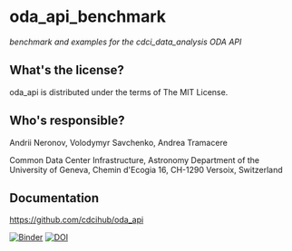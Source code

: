 oda_api_benchmark
==========================================
*benchmark and examples for the   cdci_data_analysis ODA API*

What's the license?
-------------------

oda_api is distributed under the terms of The MIT License.

Who's responsible?
-------------------
Andrii Neronov, Volodymyr Savchenko, Andrea Tramacere

Common Data Center Infrastructure, Astronomy Department of the University of Geneva, Chemin d'Ecogia 16, CH-1290 Versoix, Switzerland



Documentation
-------------------

https://github.com/cdcihub/oda_api


[![Binder](https://mybinder.org/badge_logo.svg)](https://mybinder.org/v2/gh/cdcihub/oda_api_benchmark/master)
[![DOI](https://zenodo.org/badge/189023180.svg)](https://zenodo.org/badge/latestdoi/189023180)
